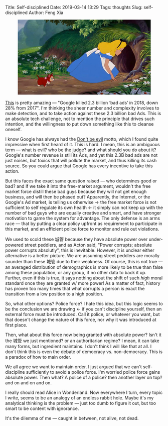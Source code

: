 Title: Self-disciplined
Date: 2019-03-14 13:29
Tags: thoughts
Slug: self-disciplined
Author: Feng Xia

<figure class="col l7 m7 s12">
  <img src="/images/alice%20rabbit%20hole.jpg"/>
</figure>


[This][1] is pretty amazing &mdash; "Google killed 2.3 billion ‘bad
ads’ in 2018, down 28% from 2017". I'm thinking the sheer number and
complexity involves to make detection, and to take action against
these 2.3 billion bad Ads. This is an absolute tech challenge, not to
mention the principle that drives such intention, and the
willingness to put down something like this to cleanse oneself.

I know Google has always had the [Don't be evil][2] motto, which I
found quite impressive when first heard of it. This is hard. I mean,
this is an ambiguous term &mdash; what is evil? who be the judge? and
what should you do about it? Google's number revenue is still its Ads,
and yet this 2.3B bad ads are not just noises, but toxics that will
pollute the market, and thus killing its cash source. So you could
argue that Google has every incentive to take this action.

But this faces the exact same question raised &mdash; who determines
good or bad? and if we take it into the free-market argument, wouldn't
the free market force distill these bad guys because they will not get
enough business, and will then be phased out? Apparently, the
Internet, or the Google's Ad market, is telling us otherwise &rarr;
the free market force is not sufficient to self regulate its own
health &larr; it simply can not keep up with the number of bad guys
who are equally creative and smart, and have stronger motivation to
game the system for advantage. The only defense is an arms race
&mdash; that by putting a clear policy upfront as requirement to
participate in this market, and an efficient police force to monitor
and rule out violations.

We used to scold these 城管 because they have absolute power over
under-powered street peddlers, and as Acton said, "Power corrupts;
absolute power corrupts absolutly", this is inevitable. However, it is
unclear either alternative is a better picture. We are assuming street
peddlers are morally sounder than these 城管 due to their
weakness. Of course, this is not true &mdash; an averaged distribution
of demographics is more likely to be true than false among these
population, or any group, if no other data to back it up. Further,
even if this is true, it says nothing about the shift of such _high_
moral standard once they are granted w/ more power! As a matter of
fact, history has proven too many times that what corrupts a person is
exact the transition from a low position to a high position.

So, what other options? Police force? I hate this idea, but this logic
seems to be the conclusion we are drawing &larr; if you can't
discipline yourself, then an external force must be introduced. Call
it police, or whatever you want, but that doesn't change the nature of
this force, nor why it was introduced at first place.

Then, what about this force now being granted with absolute power?
Isn't it the 城管 we just mentioned? or an authoritarian regime? I
mean, it can take many forms, but ingredient maintains. I don't think
I will like that at all. I don't think this is even the debate of
democracy vs. non-democracy. This is a paradox of how to main order.

We all agree we want to maintain order. I just argued that we can't
self-discipline sufficiently to avoid a police force. I'm worried
police force gains absolute power. Then what? A police of a police?
then another layer on top? and on and on and on.

I really should read Alice in Wonderland. Now everywhere I turn, every
topic I write, seems to be an analogy of an endless rabbit hole. Maybe
it's my analytical thinking is the problem &mdash; just too dumb to
figure it out, but too smart to be content with ignorance.

It's the dilemma of me &mdash; caught in between, not alive, not
dead. 

[1]: https://venturebeat.com/2019/03/13/google-killed-2-3-billion-bad-ads-in-2018-down-28-from-2017/
[2]: https://en.wikipedia.org/wiki/Don%27t_be_evil
